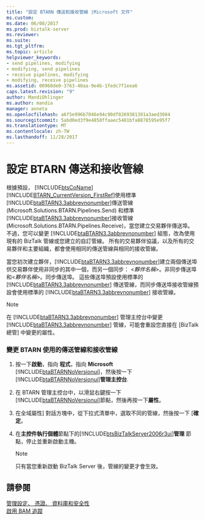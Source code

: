```yaml
---
title: "設定 BTARN 傳送和接收管線 |Microsoft 文件"
ms.custom: 
ms.date: 06/08/2017
ms.prod: biztalk-server
ms.reviewer: 
ms.suite: 
ms.tgt_pltfrm: 
ms.topic: article
helpviewer_keywords:
- send pipelines, modifying
- modifying, send pipelines
- receive pipelines, modifying
- modifying, receive pipelines
ms.assetid: 00960de0-3763-40aa-9e4b-1fedc7f1eea6
caps.latest.revision: "9"
author: MandiOhlinger
ms.author: mandia
manager: anneta
ms.openlocfilehash: a6f5e996b7046e94c90df0269381391a3aed3084
ms.sourcegitcommit: 5abd0ed3f9e4858ffaaec5481bfa8878595e95f7
ms.translationtype: MT
ms.contentlocale: zh-TW
ms.lasthandoff: 11/28/2017
---
```

# <a name="setting-btarn-send-and-receive-pipelines"></a>設定 BTARN 傳送和接收管線
根據預設， [!INCLUDE[btsCoName](../../includes/btsconame-md.md)] [!INCLUDE[BTARN_CurrentVersion_FirstRef](../../includes/btarn-currentversion-firstref-md.md)]使用標準[!INCLUDE[btaBTARN3.3abbrevnonumber](../../includes/btabtarn3-3abbrevnonumber-md.md)]傳送管線 (Microsoft.Solutions.BTARN.Pipelines.Send) 和標準[!INCLUDE[btaBTARN3.3abbrevnonumber](../../includes/btabtarn3-3abbrevnonumber-md.md)]接收管線 (Microsoft.Solutions.BTARN.Pipelines.Receive)，當您建立交易夥伴傳送埠。 不過，您可以變更 [!INCLUDE[btaBTARN3.3abbrevnonumber](../../includes/btabtarn3-3abbrevnonumber-md.md)] 組態，改為使用現有的 BizTalk 管線或您建立的自訂管線。 所有的交易夥伴協議，以及所有的交易夥伴和主要組織，都會使用相同的傳送管線與相同的接收管線。  
  
 當您初次建立夥伴，[!INCLUDE[btaBTARN3.3abbrevnonumber](../../includes/btabtarn3-3abbrevnonumber-md.md)]建立兩個傳送埠供交易夥伴使用非同步的其中一個，而另一個同步： \<*夥伴名稱*\>。非同步傳送埠和\<*夥伴名稱*\>。同步傳送埠。 這些傳送埠預設使用標準的 [!INCLUDE[btaBTARN3.3abbrevnonumber](../../includes/btabtarn3-3abbrevnonumber-md.md)] 傳送管線，而同步傳送埠接收管線預設會使用標準的 [!INCLUDE[btaBTARN3.3abbrevnonumber](../../includes/btabtarn3-3abbrevnonumber-md.md)] 接收管線。  
  
> [!NOTE]
>  在 [!INCLUDE[btaBTARN3.3abbrevnonumber](../../includes/btabtarn3-3abbrevnonumber-md.md)] 管理主控台中變更 [!INCLUDE[btaBTARN3.3abbrevnonumber](../../includes/btabtarn3-3abbrevnonumber-md.md)] 管線，可能會重設您直接在 [BizTalk 總管] 中變更的屬性。  
  
### <a name="to-change-the-send-or-receive-pipeline-that-btarn-uses"></a>變更 BTARN 使用的傳送管線和接收管線  
  
1.  按一下**啟動**，指向 **程式**，指向  **Microsoft** [!INCLUDE[btaBTARNNoVersionui](../../includes/btabtarnnoversionui-md.md)]，然後按一下[!INCLUDE[btaBTARNNoVersionui](../../includes/btabtarnnoversionui-md.md)]**管理主控台**.  
  
2.  在 BTARN 管理主控台中，以滑鼠右鍵按一下[!INCLUDE[btaBTARNNoVersionui](../../includes/btabtarnnoversionui-md.md)]節點，然後再按一下**屬性**。  
  
3.  在全域屬性] 對話方塊中，從下拉式清單中，選取不同的管線，然後按一下 [**確定**。  
  
4.  在**主控件執行個體**節點下的[!INCLUDE[btsBizTalkServer2006r3ui](../../includes/btsbiztalkserver2006r3ui-md.md)]**管理** 節點，停止並重新啟動主機。  
  
    > [!NOTE]
    >  只有當您重新啟動 BizTalk Server 後，管線的變更才會生效。  
  
## <a name="see-also"></a>請參閱  
 [管理設定、 憑證、 資料庫和安全性](manage-configuration-certificates-databases-security.md)   
 [啟用 BAM 追蹤](../../adapters-and-accelerators/accelerator-rosettanet/enabling-bam-tracking.md)